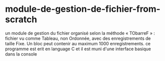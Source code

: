 # module-de-gestion-de-fichier-from-scratch
 un module de gestion du fichier organisé selon la méthode « TObarreF » : fichier vu comme Tableau, non Ordonnée, avec des enregistrements de taille Fixe. Un bloc peut contenir au maximum 1000 enregistrements.
 ce programme est erit en language C et il est muni d'une interface basique dans la console 
